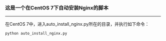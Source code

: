 ### 这是一个在CentOS 7下自动安装Nginx的脚本
---
在CentOS 7中，进入auto_install_nginx.py所在的目录，并执行如下命令：<br>
```shell
python auto_install_nginx.py
```
